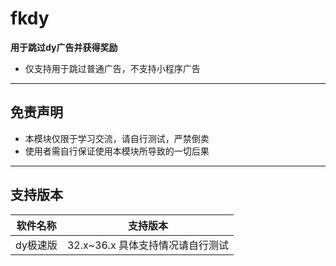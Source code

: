 # fkdy

**用于跳过dy广告并获得奖励**

* 仅支持用于跳过普通广告，不支持小程序广告

---

## 免责声明

* 本模块仅限于学习交流，请自行测试，严禁倒卖
* 使用者需自行保证使用本模块所导致的一切后果

---

## 支持版本

| 软件名称  | 支持版本                  |
|-------|-----------------------|
| dy极速版 | 32.x~36.x 具体支持情况请自行测试 |
